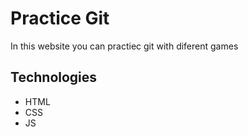# Practice Git

In this website you can practiec git with diferent games

## Technologies

* HTML
* CSS
* JS

